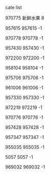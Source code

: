 cate list

970775 新鲜水果 8

957615 957615 -1

970778 970778 -1

957430 957430 -1

972200 972200 -1

958104 958104 -1

975706 975706 -1

961006 961006 -1

957330 957330 -1

972219 972219 -1

970776 970776 -1

957428 957428 -1

957347 957347 -1

955035 955035 -1

5057 5057 -1

969032 969032 -1

